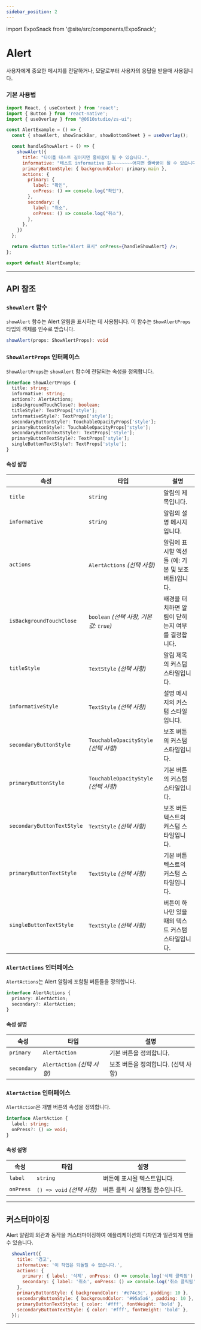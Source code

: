 ```yaml
---
sidebar_position: 2
---
```


import ExpoSnack from '@site/src/components/ExpoSnack';

# Alert

사용자에게 중요한 메시지를 전달하거나, 모달로부터 사용자의 응답을 받을때 사용됩니다.

<ExpoSnack id="@studio0610/zs-ui-alert" />

### 기본 사용법

```jsx
import React, { useContext } from 'react';
import { Button } from 'react-native';
import { useOverlay } from "@0610studio/zs-ui";

const AlertExample = () => {
  const { showAlert, showSnackBar, showBottomSheet } = useOverlay();

  const handleShowAlert = () => {
    showAlert({
      title: "타이틀 테스트 길어지면 줄바꿈이 될 수 있습니다.",
      informative: "테스트 informative 길~~~~~~~~어지면 줄바꿈이 될 수 있습니다.",
      primaryButtonStyle: { backgroundColor: primary.main },
      actions: {
        primary: {
          label: "확인",
          onPress: () => console.log("확인"),
        },
        secondary: {
          label: "취소",
          onPress: () => console.log("취소"),
        },
      },
    })
  };

  return <Button title="Alert 표시" onPress={handleShowAlert} />;
};

export default AlertExample;
```

---

## API 참조

### `showAlert` 함수

`showAlert` 함수는 Alert 알림을 표시하는 데 사용됩니다. 이 함수는 `ShowAlertProps` 타입의 객체를 인수로 받습니다.

```typescript
showAlert(props: ShowAlertProps): void
```

### `ShowAlertProps` 인터페이스

`ShowAlertProps`는 `showAlert` 함수에 전달되는 속성을 정의합니다.

```typescript
interface ShowAlertProps {
  title: string;
  informative: string;
  actions?: AlertActions;
  isBackgroundTouchClose?: boolean;
  titleStyle?: TextProps['style'];
  informativeStyle?: TextProps['style'];
  secondaryButtonStyle?: TouchableOpacityProps['style'];
  primaryButtonStyle?: TouchableOpacityProps['style'];
  secondaryButtonTextStyle?: TextProps['style'];
  primaryButtonTextStyle?: TextProps['style'];
  singleButtonTextStyle?: TextProps['style'];
}
```

#### 속성 설명

| 속성                      | 타입                                        | 설명                                                                                       |
| ------------------------- | ------------------------------------------- | ------------------------------------------------------------------------------------------ |
| `title`                   | `string`                                    | 알림의 제목입니다.                                                                         |
| `informative`             | `string`                                    | 알림의 설명 메시지입니다.                                                                   |
| `actions`                 | `AlertActions` *(선택 사항)*                | 알림에 표시할 액션들 (예: 기본 및 보조 버튼)입니다.                                         |
| `isBackgroundTouchClose`  | `boolean` *(선택 사항, 기본값: `true`)*     | 배경을 터치하면 알림이 닫히는지 여부를 결정합니다.                                           |
| `titleStyle`              | `TextStyle` *(선택 사항)*                   | 알림 제목의 커스텀 스타일입니다.                                                            |
| `informativeStyle`        | `TextStyle` *(선택 사항)*                   | 설명 메시지의 커스텀 스타일입니다.                                                           |
| `secondaryButtonStyle`    | `TouchableOpacityStyle` *(선택 사항)*        | 보조 버튼의 커스텀 스타일입니다.                                                              |
| `primaryButtonStyle`      | `TouchableOpacityStyle` *(선택 사항)*        | 기본 버튼의 커스텀 스타일입니다.                                                              |
| `secondaryButtonTextStyle`| `TextStyle` *(선택 사항)*                   | 보조 버튼 텍스트의 커스텀 스타일입니다.                                                       |
| `primaryButtonTextStyle`  | `TextStyle` *(선택 사항)*                   | 기본 버튼 텍스트의 커스텀 스타일입니다.                                                       |
| `singleButtonTextStyle`   | `TextStyle` *(선택 사항)*                   | 버튼이 하나만 있을 때의 텍스트 커스텀 스타일입니다.                                           |

### `AlertActions` 인터페이스

`AlertActions`는 Alert 알림에 포함될 버튼들을 정의합니다.

```typescript
interface AlertActions {
  primary: AlertAction;
  secondary?: AlertAction;
}
```

#### 속성 설명

| 속성       | 타입               | 설명                                     |
| ---------- | ------------------ | ---------------------------------------- |
| `primary`  | `AlertAction`      | 기본 버튼을 정의합니다.                   |
| `secondary`| `AlertAction` *(선택 사항)* | 보조 버튼을 정의합니다. (선택 사항) |

### `AlertAction` 인터페이스

`AlertAction`은 개별 버튼의 속성을 정의합니다.

```typescript
interface AlertAction {
  label: string;
  onPress?: () => void;
}
```

#### 속성 설명

| 속성      | 타입                 | 설명                          |
| --------- | -------------------- | ----------------------------- |
| `label`   | `string`             | 버튼에 표시될 텍스트입니다.    |
| `onPress` | `() => void` *(선택 사항)* | 버튼 클릭 시 실행될 함수입니다. |

---

## 커스터마이징

Alert 알림의 외관과 동작을 커스터마이징하여 애플리케이션의 디자인과 일관되게 만들 수 있습니다.

```jsx
  showAlert({
    title: '경고',
    informative: '이 작업은 되돌릴 수 없습니다.',
    actions: {
      primary: { label: '삭제', onPress: () => console.log('삭제 클릭됨') },
      secondary: { label: '취소', onPress: () => console.log('취소 클릭됨') },
    },
    primaryButtonStyle: { backgroundColor: '#e74c3c', padding: 10 },
    secondaryButtonStyle: { backgroundColor: '#95a5a6', padding: 10 },
    primaryButtonTextStyle: { color: '#fff', fontWeight: 'bold' },
    secondaryButtonTextStyle: { color: '#fff', fontWeight: 'bold' },
  });
```
---
